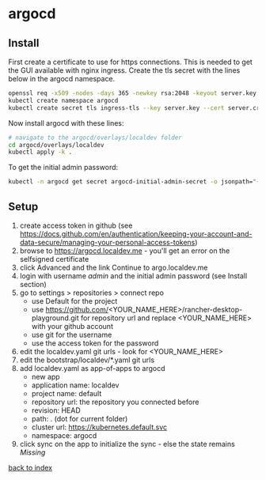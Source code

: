 # argocd

## Install

First create a certificate to use for https connections. This is needed to get the GUI available with nginx ingress. Create the tls secret with the lines below in the argocd namespace.

```bash
openssl req -x509 -nodes -days 365 -newkey rsa:2048 -keyout server.key -out server.crt -subj "/CN=*.localdev.me"
kubectl create namespace argocd
kubectl create secret tls ingress-tls --key server.key --cert server.crt -n argocd
```

Now install argocd with these lines:

```bash
# navigate to the argocd/overlays/localdev folder
cd argocd/overlays/localdev
kubectl apply -k .
```

To get the initial admin password:

```bash
kubectl -n argocd get secret argocd-initial-admin-secret -o jsonpath="{.data.password}" | base64 -d
```

## Setup

1. create access token in github (see https://docs.github.com/en/authentication/keeping-your-account-and-data-secure/managing-your-personal-access-tokens)
1. browse to https://argocd.localdev.me - you'll get an error on the selfsigned certificate
1. click Advanced and the link Continue to argo.localdev.me
1. login with username _admin_ and the initial admin password (see Install section)
1. go to settings > repositories > connect repo
    - use Default for the project
    - use https://github.com/<YOUR_NAME_HERE>/rancher-desktop-playground.git for repository url and replace <YOUR_NAME_HERE> with your github account
    - use git for the username
    - use the access token for the password
1. edit the localdev.yaml git urls - look for <YOUR_NAME_HERE>
1. edit the bootstrap/localdev/*.yaml git urls
1. add localdev.yaml as app-of-apps to argocd
    - new app
    - application name: localdev
    - project name: default
    - repository url: the repository you connected before
    - revision: HEAD
    - path: . (dot for current folder)
    - cluster url: https://kubernetes.default.svc
    - namespace: argocd
1. click sync on the app to initialize the sync - else the state remains _Missing_

[back to index](../)